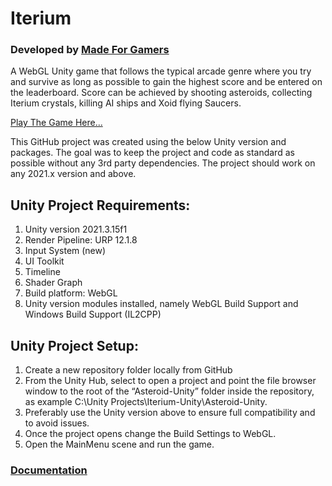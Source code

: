 # Iterium 

### Developed by [Made For Gamers](https://mfg.gg)
 
A WebGL Unity game that follows the typical arcade genre where you try and survive as long as possible to gain the highest score and be entered on the leaderboard. Score can be achieved by shooting asteroids, collecting Iterium crystals, killing AI ships and Xoid flying Saucers. 

[Play The Game Here...](https://made-for-gamers.github.io/Iterium-Unity/Index.html)

This GitHub project was created using the below Unity version and packages. The goal was to keep the project and code as standard as possible without any 3rd party dependencies. The project should work on any 2021.x version and above.

## Unity Project Requirements:

1) Unity version 2021.3.15f1
2) Render Pipeline: URP 12.1.8
3) Input System (new)
4) UI Toolkit
5) Timeline
6) Shader Graph
7) Build platform: WebGL
8) Unity version modules installed, namely WebGL Build Support and Windows Build Support (IL2CPP)

## Unity Project Setup:

1) Create a new repository folder locally from GitHub
2) From the Unity Hub, select to open a project and point the file browser window to the root of the “Asteroid-Unity” folder inside the repository, as example C:\Unity Projects\Iterium-Unity\Asteroid-Unity. 
3) Preferably use the Unity version above to ensure full compatibility and to avoid issues.
4) Once the project opens change the Build Settings to WebGL.
5) Open the MainMenu scene and run the game.

### [Documentation](https://github.com/Made-For-Gamers/Iterium-Unity/blob/main/Documentation/Iterium%20Unity%20Documentation.pdf)
